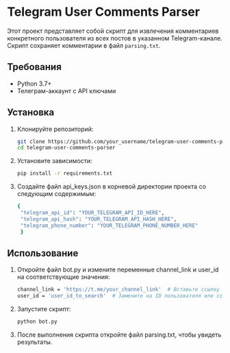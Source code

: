 # Telegram User Comments Parser

Этот проект представляет собой скрипт для извлечения комментариев конкретного пользователя из всех постов в указанном Telegram-канале. Скрипт сохраняет комментарии в файл `parsing.txt`.

## Требования

- Python 3.7+
- Телеграм-аккаунт с API ключами

## Установка

1. Клонируйте репозиторий:

   ```bash
   git clone https://github.com/your_username/telegram-user-comments-parser.git
   cd telegram-user-comments-parser
   ```
2. Установите зависимости:

   ```bash
   pip install -r requirements.txt
   ```
3. Создайте файл api_keys.json в корневой директории проекта со следующим содержимым:

   ```bash
   {
    "telegram_api_id": "YOUR_TELEGRAM_API_ID_HERE",
    "telegram_api_hash": "YOUR_TELEGRAM_API_HASH_HERE",
    "telegram_phone_number": "YOUR_TELEGRAM_PHONE_NUMBER_HERE"
    }
   ```
## Использование

1. Откройте файл bot.py и измените переменные channel_link и user_id на соответствующие значения:

   ```bash
   channel_link = 'https://t.me/your_channel_link'  # Вставьте ссылку на канал
   user_id = 'user_id_to_search'  # Замените на ID пользователя или ссылку
   ```
2. Запустите скрипт:

   ```bash
   python bot.py
   ```
3. После выполнения скрипта откройте файл parsing.txt, чтобы увидеть результаты.


